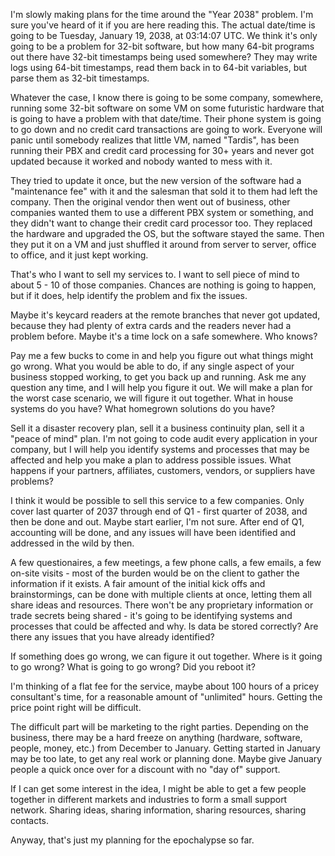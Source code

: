 ﻿---
layout: post
author: Shane Skiles
tags: [epochalypse, year 2038 problem, 2038]
---

I'm slowly making plans for the time around the "Year 2038" problem.
I'm sure you've heard of it if you are here reading this. The actual date/time 
is going to be Tuesday, January 19, 2038, at 03:14:07 UTC. We think it's only 
going to be a problem for 32-bit software, but how many 64-bit programs out there
have 32-bit timestamps being used somewhere? 
They may write logs using 64-bit timestamps, read them back in to 64-bit variables,
but parse them as 32-bit timestamps. 

Whatever the case, 
I know there is going to be some company, somewhere, running some 32-bit software 
on some VM on some futuristic hardware that is going to have a problem with that 
date/time. Their phone system is going to go down and no credit card transactions
are going to work. Everyone will panic until somebody realizes that little VM, 
named "Tardis", has been running their PBX and credit card processing for 30+ years
and never got updated because it worked and nobody wanted to mess with it.

They tried to update it once, but the new version of the software had a 
"maintenance fee" with it and the salesman that sold it to them had left the company.
Then the original vendor then went out of business, other companies wanted them 
to use a different PBX system or something, and they didn't want to change their 
credit card processor too. They replaced the hardware and upgraded the OS, 
but the software stayed the same. Then they put it on a VM and just shuffled 
it around from server to server, office to office, and it just kept working. 

That's who I want to sell my services to. I want to sell piece of mind to about 
5 - 10 of those companies. Chances are nothing is going to happen, but if it does,
help identify the problem and fix the issues. 

Maybe it's keycard readers at the remote branches that never got updated, 
because they had plenty of extra cards and the readers never had a problem 
before. Maybe it's a time lock on a safe somewhere. Who knows? 

Pay me a few bucks to come in and help you figure out what things might go wrong. 
What you would be able to do, if any single aspect of your business stopped working,
to get you back up and running. Ask me any question any time, and I will help you
figure it out. We will make a plan for the worst case scenario, we will 
figure it out together. 
What in house systems do you have? 
What homegrown solutions do you have?

Sell it a disaster recovery plan, sell it a business continuity plan, 
sell it a "peace of mind" plan. I'm not going to code audit every application
in your company, but I will help you identify systems and processes 
that may be affected and help you make a plan to address possible issues.
What happens if your partners, affiliates, customers, vendors, or suppliers 
have problems?

I think it would be possible to sell this service to a few companies. 
Only cover last quarter of 2037 through end of Q1 - first quarter of 2038, 
and then be done and out. Maybe start earlier, I'm not sure. After end of Q1,
accounting will be done, and any issues will have been identified and addressed
in the wild by then.

A few questionaires, a few meetings, a few phone calls, a few emails, 
a few on-site visits - most of the burden would be on the client to gather the 
information if it exists. A fair amount of the initial kick offs and brainstormings,
can be done with multiple clients at once, letting them all share ideas and resources.
There won't be any proprietary information or trade secrets being shared - 
it's going to be identifying systems and processes that could be affected and why.
Is data be stored correctly? Are there any issues that you have already identified?

If something does go wrong, we can figure it out together.
Where is it going to go wrong? What is going to go wrong? Did you reboot it?

I'm thinking of a flat fee for the service, 
maybe about 100 hours of a pricey consultant's time, 
for a reasonable amount of "unlimited" hours.
Getting the price point right will be difficult.

The difficult part will be marketing to the right parties. 
Depending on the business, there may be a hard freeze on anything 
(hardware, software, people, money, etc.) from December to January.
Getting started in January may be too late, to get any real work or planning done.
Maybe give January people a quick once over for a discount with no "day of" support.

If I can get some interest in the idea, I might be able to get a few people together
in different markets and industries to form a small support network. 
Sharing ideas, sharing information, sharing resources, sharing contacts.

Anyway, that's just my planning for the epochalypse so far.
